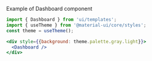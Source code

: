 Example of Dashboard component
```jsx harmony
import { Dashboard } from 'ui/templates';
import { useTheme } from '@material-ui/core/styles';
const theme = useTheme();

<div style={{background: theme.palette.gray.light}}>
  <Dashboard />
</div>
```
